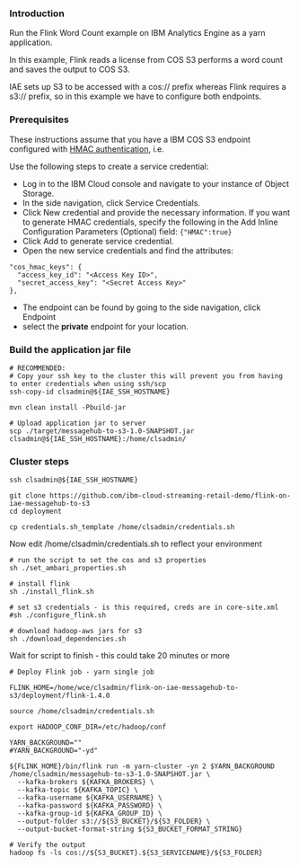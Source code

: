 
### Introduction

Run the Flink Word Count example on IBM Analytics Engine as a yarn application.  

In this example, Flink reads a license from COS S3 performs a word count and saves the output to COS S3.

IAE sets up S3 to be accessed with a cos:// prefix whereas Flink requires a s3:// prefix, so in this example we have to configure both endpoints.

### Prerequisites

These instructions assume that you have a IBM COS S3 endpoint configured with [HMAC authentication](https://console.bluemix.net/docs/services/cloud-object-storage/iam/service-credentials.html#service-credentials), i.e.

Use the following steps to create a service credential:

 - Log in to the IBM Cloud console and navigate to your instance of Object Storage.
 - In the side navigation, click Service Credentials.
 - Click New credential and provide the necessary information. If you want to generate HMAC credentials, specify the following in the Add Inline Configuration Parameters (Optional) field: `{"HMAC":true}`
 - Click Add to generate service credential.
 - Open the new service credentials and find the attributes:
 
```
"cos_hmac_keys": {
  "access_key_id": "<Access Key ID>",
  "secret_access_key": "<Secret Access Key>"
},
```
 - The endpoint can be found by going to the side navigation, click Endpoint
 - select the **private** endpoint for your location.

### Build the application jar file

    # RECOMMENDED: 
    # Copy your ssh key to the cluster this will prevent you from having to enter credentials when using ssh/scp
    ssh-copy-id clsadmin@${IAE_SSH_HOSTNAME}

    mvn clean install -Pbuild-jar
    
    # Upload application jar to server
    scp ./target/messagehub-to-s3-1.0-SNAPSHOT.jar clsadmin@${IAE_SSH_HOSTNAME}:/home/clsadmin/

### Cluster steps

    ssh clsadmin@${IAE_SSH_HOSTNAME}
    
    git clone https://github.com/ibm-cloud-streaming-retail-demo/flink-on-iae-messagehub-to-s3
    cd deployment
    
    cp credentials.sh_template /home/clsadmin/credentials.sh
    
Now edit /home/clsadmin/credentials.sh to reflect your environment
   
    # run the script to set the cos and s3 properties
    sh ./set_ambari_properties.sh
    
    # install flink
    sh ./install_flink.sh
    
    # set s3 credentials - is this required, creds are in core-site.xml
    #sh ./configure_flink.sh
    
    # download hadoop-aws jars for s3
    sh ./download_dependencies.sh
    
Wait for script to finish - this could take 20 minutes or more

    # Deploy Flink job - yarn single job
    
    FLINK_HOME=/home/wce/clsadmin/flink-on-iae-messagehub-to-s3/deployment/flink-1.4.0

    source /home/clsadmin/credentials.sh

    export HADOOP_CONF_DIR=/etc/hadoop/conf
    
    YARN_BACKGROUND=""
    #YARN_BACKGROUND="-yd"

    ${FLINK_HOME}/bin/flink run -m yarn-cluster -yn 2 $YARN_BACKGROUND /home/clsadmin/messagehub-to-s3-1.0-SNAPSHOT.jar \
      --kafka-brokers ${KAFKA_BROKERS} \
      --kafka-topic ${KAFKA_TOPIC} \
      --kafka-username ${KAFKA_USERNAME} \
      --kafka-password ${KAFKA_PASSWORD} \
      --kafka-group-id ${KAFKA_GROUP_ID} \
      --output-folder s3://${S3_BUCKET}/${S3_FOLDER} \
      --output-bucket-format-string ${S3_BUCKET_FORMAT_STRING}

    # Verify the output
    hadoop fs -ls cos://${S3_BUCKET}.${S3_SERVICENAME}/${S3_FOLDER}
    
